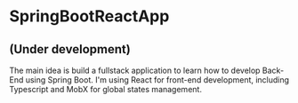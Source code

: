 # SpringBootReactApp
## (Under development)

The main idea is build a fullstack application to learn how to develop Back-End using Spring Boot. 
I'm using React for front-end development, including Typescript and MobX for global states management.
